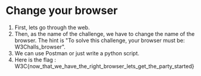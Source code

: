 # Change your browser

1. First, lets go through the web. 
2. Then, as the name of the challenge, we have to change the name of the browser. The hint is "To solve this challenge, your browser must be: W3Challs_browser".
3. We can use Postman or just write a python script.
4. Here is the flag : W3C{now_that_we_have_the_right_browser_lets_get_the_party_started}
